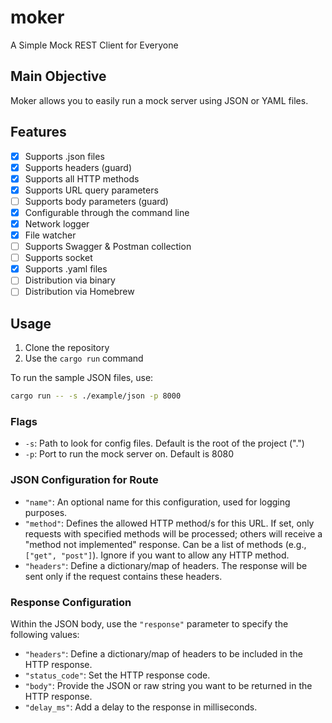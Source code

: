 # moker
A Simple Mock REST Client for Everyone

## Main Objective 
Moker allows you to easily run a mock server using JSON or YAML files.

## Features
- [x] Supports .json files 
- [x] Supports headers (guard)
- [x] Supports all HTTP methods
- [x] Supports URL query parameters
- [ ] Supports body parameters (guard)
- [x] Configurable through the command line
- [x] Network logger
- [x] File watcher
- [ ] Supports Swagger & Postman collection
- [ ] Supports socket
- [x] Supports .yaml files 
- [ ] Distribution via binary 
- [ ] Distribution via Homebrew

## Usage
1. Clone the repository 
2. Use the `cargo run` command

To run the sample JSON files, use:

```bash
cargo run -- -s ./example/json -p 8000
```

### Flags 
- `-s`: Path to look for config files. Default is the root of the project (".")
- `-p`: Port to run the mock server on. Default is 8080

### JSON Configuration for Route
- `"name"`: An optional name for this configuration, used for logging purposes.
- `"method"`: Defines the allowed HTTP method/s for this URL. If set, only requests with specified methods will be processed; others will receive a "method not implemented" response. Can be a list of methods (e.g., `["get", "post"]`). Ignore if you want to allow any HTTP method.
- `"headers"`: Define a dictionary/map of headers. The response will be sent only if the request contains these headers.

### Response Configuration
Within the JSON body, use the `"response"` parameter to specify the following values:
- `"headers"`: Define a dictionary/map of headers to be included in the HTTP response.
- `"status_code"`: Set the HTTP response code.
- `"body"`: Provide the JSON or raw string you want to be returned in the HTTP response.
- `"delay_ms"`: Add a delay to the response in milliseconds.
